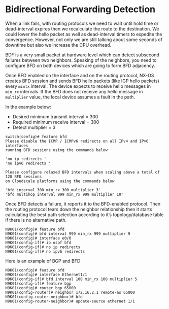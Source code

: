 # Bidirectional Forwarding Detection

When a link fails, with routing protocols we need to wait until hold time or dead-interval expires then we recalculate the route to the destination. We could lower the hello packet as well as dead-interval timers to expedite the convergence. However, not only we are still talking about some seconds of downtime but also we increase the CPU overhead.

BDF is a very small packet at hardware level which can detect subsecond failures between two neighbors. Speaking of the neighbors, you need to configure BFD on both devices which are going to form BFD adjacency.

Once BFD enabled on the interface and on the routing protocol, NX-OS creates BFD session and sends BFD hello packets (like IGP hello packets) every `mintx` interval. The device expects to receive hello messages in `min_rx` intervals. If the BFD does not receive any hello message in `multiplier` value, the local device assumes a fault in the path.

In the example below:
  * Desired minimum transmit interval = 300
  * Required minimum receive interval = 300
  * Detect multiplier = 3

```vala
switch(config)# feature bfd
Please disable the ICMP / ICMPv6 redirects on all IPv4 and IPv6 interfaces 
running BFD sessions using the commands below

'no ip redirects '
'no ipv6 redirects '

Please configure relaxed BFD intervals when scaling above a total of 128 BFD sessions 
on Cloudscale platforms using the commands below

'bfd interval 300 min_rx 300 multiplier 3'
'bfd multihop interval 999 min_rx 999 multiplier 10'
```

Once BFD detects a failure, it reports it to the BFD-enabled protocol. Then the routing protocol tears down the neighbor relationship then it starts calculating the best path selection according to it’s topology/database table if there is no alternative path.

```vala
N9K01(config)# feature bfd
N9K01(config)# bfd interval 999 min_rx 999 multiplier 9
N9K01(config)# interface e0/0
N9K01(config-if)# ip ospf bfd
N9K01(config-if)# no ip redirects
N9K01(config-if)# no ipv6 redirects
```

Here is an example of BGP and BFD

```
N9K01(config)# feature bfd
N9K01(config)# interface Ethernet1/1
N9K01(config-if)# bfd interval 100 min_rx 100 multiplier 5
N9K01(config-if)# feature bgp
N9K01(config)# router bgp 65000
N9K01(config-router)# neighbor 172.16.2.1 remote-as 65000
N9K01(config-router-neighbor)# bfd
N9K01(config-router-neighbor)# update-source ethernet 1/1
```